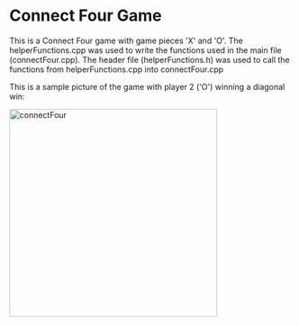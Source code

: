 # Connect Four Game

This is a Connect Four game with game pieces 'X' and 'O'. The helperFunctions.cpp was used to write the functions used in the main file (connectFour.cpp). The header file (helperFunctions.h) was used to call the functions from helperFunctions.cpp into connectFour.cpp

This is a sample picture of the game with player 2 ('O') winning a diagonal win:

<img width="369" alt="connectFour" src="https://user-images.githubusercontent.com/93685309/140456583-468afe0a-47f1-43a0-a2c6-8c3ab3bb4a32.png">
